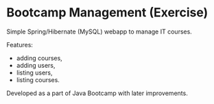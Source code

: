 # Bootcamp Management (Exercise)
Simple Spring/Hibernate (MySQL) webapp to manage IT courses.

Features:
- adding courses,
- adding users,
- listing users,
- listing courses.

Developed as a part of Java Bootcamp with later improvements.

